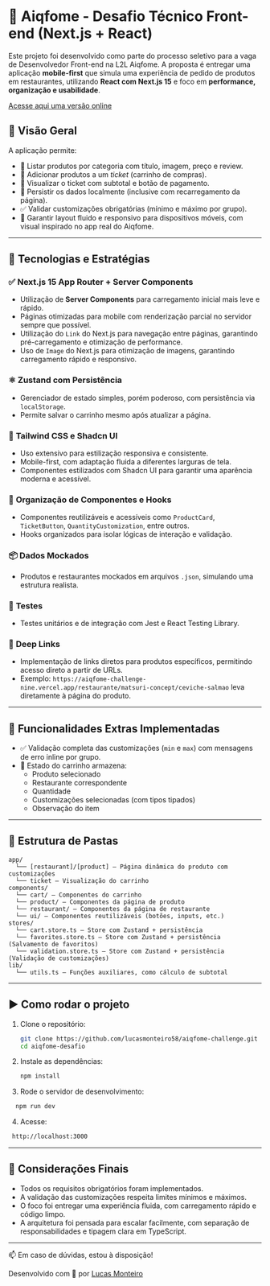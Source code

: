 # 🍔 Aiqfome - Desafio Técnico Front-end (Next.js + React)

Este projeto foi desenvolvido como parte do processo seletivo para a vaga de Desenvolvedor Front-end na L2L Aiqfome. A proposta é entregar uma aplicação **mobile-first** que simula uma experiência de pedido de produtos em restaurantes, utilizando **React com Next.js 15** e foco em **performance, organização e usabilidade**.

[Acesse aqui uma versão online](https://aiqfome-challenge-nine.vercel.app/)

## 📱 Visão Geral

A aplicação permite:

- 📂 Listar produtos por categoria com título, imagem, preço e review.
- 🛒 Adicionar produtos a um *ticket* (carrinho de compras).
- 📄 Visualizar o ticket com subtotal e botão de pagamento.
- 💾 Persistir os dados localmente (inclusive com recarregamento da página).
- ✅ Validar customizações obrigatórias (mínimo e máximo por grupo).
- 📏 Garantir layout fluido e responsivo para dispositivos móveis, com visual inspirado no app real do Aiqfome.

---

## 🚀 Tecnologias e Estratégias

### ✅ **Next.js 15 App Router + Server Components**
- Utilização de **Server Components** para carregamento inicial mais leve e rápido.
- Páginas otimizadas para mobile com renderização parcial no servidor sempre que possível.
- Utilização do `Link` do Next.js para navegação entre páginas, garantindo pré-carregamento e otimização de performance.
- Uso de `Image` do Next.js para otimização de imagens, garantindo carregamento rápido e responsivo.

### ⚛️ **Zustand com Persistência**
- Gerenciador de estado simples, porém poderoso, com persistência via `localStorage`.
- Permite salvar o carrinho mesmo após atualizar a página.

### 🎨 **Tailwind CSS e Shadcn UI**
- Uso extensivo para estilização responsiva e consistente.
- Mobile-first, com adaptação fluida a diferentes larguras de tela.
- Componentes estilizados com Shadcn UI para garantir uma aparência moderna e acessível.

### 🧠 **Organização de Componentes e Hooks**
- Componentes reutilizáveis e acessíveis como `ProductCard`, `TicketButton`, `QuantityCustomization`, entre outros.
- Hooks organizados para isolar lógicas de interação e validação.

### 📦 **Dados Mockados**
- Produtos e restaurantes mockados em arquivos `.json`, simulando uma estrutura realista.

### 🧪 **Testes**
- Testes unitários e de integração com Jest e React Testing Library.

### 🔗 **Deep Links**
- Implementação de links diretos para produtos específicos, permitindo acesso direto a partir de URLs.
- Exemplo: `https://aiqfome-challenge-nine.vercel.app/restaurante/matsuri-concept/ceviche-salmao` leva diretamente à página do produto.

---

## 🧩 Funcionalidades Extras Implementadas

- ✅ Validação completa das customizações (`min` e `max`) com mensagens de erro inline por grupo.
- 🧠 Estado do carrinho armazena:
  - Produto selecionado
  - Restaurante correspondente
  - Quantidade
  - Customizações selecionadas (com tipos tipados)
  - Observação do item

---

## 📁 Estrutura de Pastas

```
app/
  └── [restaurant]/[product] – Página dinâmica do produto com customizações
  └── ticket – Visualização do carrinho
components/
  └── cart/ – Componentes do carrinho
  └── product/ – Componentes da página de produto
  └── restaurant/ – Componentes da página de restaurante
  └── ui/ – Componentes reutilizáveis (botões, inputs, etc.)
stores/
  └── cart.store.ts – Store com Zustand + persistência
  └── favorites.store.ts – Store com Zustand + persistência (Salvamento de favoritos)
  └── validation.store.ts – Store com Zustand + persistência (Validação de customizações)
lib/
  └── utils.ts – Funções auxiliares, como cálculo de subtotal
```

---

## ▶️ Como rodar o projeto

1. Clone o repositório:
   ```bash
   git clone https://github.com/lucasmonteiro58/aiqfome-challenge.git
   cd aiqfome-desafio
   ```
2. Instale as dependências:
   ```bash
   npm install
   ```
   
3. Rode o servidor de desenvolvimento:
 ```bash
   npm run dev
 ```

4. Acesse:
  ```bash
   http://localhost:3000
```

---

## 💬 Considerações Finais

- Todos os requisitos obrigatórios foram implementados.
- A validação das customizações respeita limites mínimos e máximos.
- O foco foi entregar uma experiência fluida, com carregamento rápido e código limpo.
- A arquitetura foi pensada para escalar facilmente, com separação de responsabilidades e tipagem clara em TypeScript.

---

📫 Em caso de dúvidas, estou à disposição!

Desenvolvido com 💜 por [Lucas Monteiro](https://lucasmonteiro.dev)
